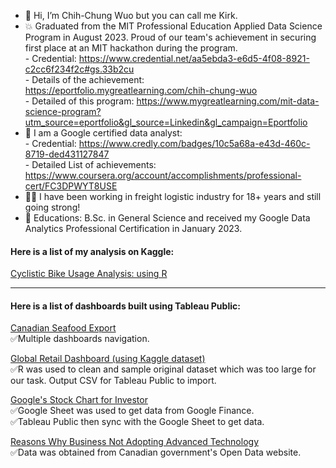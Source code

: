 - 👋 Hi, I’m Chih-Chung Wuo but you can call me Kirk.
- 💥 Graduated from the MIT Professional Education Applied Data Science Program in August 2023.
    Proud of our team's achievement in securing first place at an MIT hackathon during the program.  
      - Credential: https://www.credential.net/aa5ebda3-e6d5-4f08-8921-c2cc6f234f2c#gs.33b2cu  
      - Details of the achievement: https://eportfolio.mygreatlearning.com/chih-chung-wuo  
      - Detailed of this program: https://www.mygreatlearning.com/mit-data-science-program?utm_source=eportfolio&gl_source=Linkedin&gl_campaign=Eportfolio  
- 🌱 I am a Google certified data analyst:  
      - Credential: https://www.credly.com/badges/10c5a68a-e43d-460c-8719-ded431127847  
      - Detailed List of achievements: https://www.coursera.org/account/accomplishments/professional-cert/FC3DPWYT8USE  
- 👨🏻 I have been working in freight logistic industry for 18+ years and still going strong!
- 💎 Educations: B.Sc. in General Science and received my Google Data Analytics Professional Certification in January 2023.  

#### Here is a list of my analysis on Kaggle:
[Cyclistic Bike Usage Analysis: using R](https://www.kaggle.com/code/chihchungwuo/cyclistic-bike-usage-analysis)

-------------------------------------------------------------------------------

#### Here is a list of dashboards built using Tableau Public:

[Canadian Seafood Export](https://public.tableau.com/views/CanadianSeafoodExport/MostValuableSeafoodDashboard?:language=en-US&:display_count=n&:origin=viz_share_link)
<br>✅Multiple dashboards navigation.

[Global Retail Dashboard (using Kaggle dataset)](https://public.tableau.com/app/profile/kirk1022/viz/GlobalRetailSalesKaggleData/RetailDashboard)
<br>✅R was used to clean and sample original dataset which was too large for our task. Output CSV for Tableau Public to import.

[Google's Stock Chart for Investor](https://public.tableau.com/app/profile/kirk1022/viz/GooglesStockChartforInvestor/GoogleStocks)
<br>✅Google Sheet was used to get data from Google Finance.
<br>✅Tableau Public then sync with the Google Sheet to get data.

[Reasons Why Business Not Adopting Advanced Technology](https://public.tableau.com/views/ReasonsWhyBusinessNotAdoptingAdvancedTech/DashboardforReasonThatBusinessDoNotAdoptAdvancedTech?:language=en-US&:display_count=n&:origin=viz_share_link)
<br>✅Data was obtained from Canadian government's Open Data website. 

<!---
kirkovski/kirkovski is a ✨ special ✨ repository because its `README.md` (this file) appears on your GitHub profile.
You can click the Preview link to take a look at your changes.
--->

